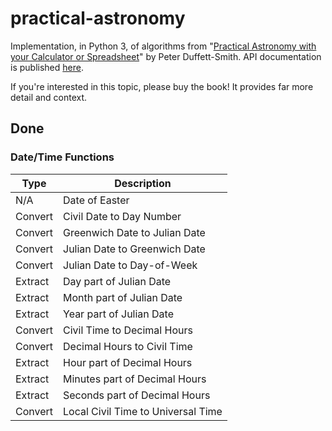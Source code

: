 # practical-astronomy

Implementation, in Python 3, of algorithms from "[Practical Astronomy with your Calculator or Spreadsheet](https://www.amazon.com/Practical-Astronomy-your-Calculator-Spreadsheet/dp/1108436072)" by Peter Duffett-Smith.  API documentation is published [here](https://jfcarr-astronomy.github.io/practical-astronomy/).

If you're interested in this topic, please buy the book!  It provides far more detail and context.

## Done

### Date/Time Functions

Type | Description
-----|------------
N/A | Date of Easter
Convert | Civil Date to Day Number
Convert | Greenwich Date to Julian Date
Convert | Julian Date to Greenwich Date
Convert | Julian Date to Day-of-Week
Extract | Day part of Julian Date
Extract | Month part of Julian Date
Extract | Year part of Julian Date
Convert | Civil Time to Decimal Hours
Convert | Decimal Hours to Civil Time
Extract | Hour part of Decimal Hours
Extract | Minutes part of Decimal Hours
Extract | Seconds part of Decimal Hours
Convert | Local Civil Time to Universal Time
